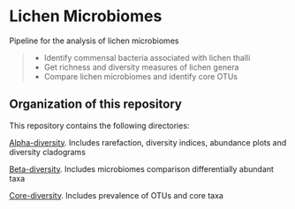 
# Lichen Microbiomes

Pipeline for the analysis of lichen microbiomes
> * Identify commensal bacteria associated with lichen thalli
> * Get richness and diversity measures of lichen genera
> * Compare lichen microbiomes and identify core OTUs
 
 
 ## Organization of this repository

 This repository contains the following directories:

 [Alpha-diversity](https://github.com/alehsierra/Lichen_Microbiome/tree/master/Alpha-diversity). Includes rarefaction, diversity indices, abundance plots and diversity cladograms
 
  [Beta-diversity](http://a.com). Includes microbiomes comparison differentially abundant taxa

  [Core-diversity](http://a.com). Includes prevalence of OTUs and core taxa
